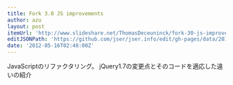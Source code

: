 ```yaml
---
title: Fork 3.0 JS improvements
author: azu
layout: post
itemUrl: 'http://www.slideshare.net/ThomasDeceuninck/fork-30-js-improvements-12894157'
editJSONPath: 'https://github.com/jser/jser.info/edit/gh-pages/data/2012/05/index.json'
date: '2012-05-16T02:48:00Z'
---
```

JavaScriptのリファクタリング。
jQuery1.7の変更点とそのコードを適応した違いの紹介
